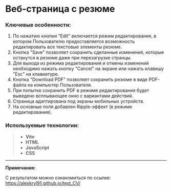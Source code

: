 # Веб-страница с резюме

### Ключевые особенности:

1. По нажатию кнопки "Edit" включается режим редактирования, в котором Пользователю предоставляется возможность редактировать все текстовые элементы резюме.
2. Кнопка "Save" позволяет сохранить сделанные изменения, которые останутся в резюме даже при перезагрузке странцы.
3. Для выхода из режима редактирования и отмены изменений необходимо нажать кнопку "Cancel" на экране или нажать клавишу "Esc" на клавиатуре.
4. Кнопка "Download PDF" позволяет сохранить резюме в виде PDF-файла на компьютер Пользователя.
5. При попытке сохранить PDF в режиме редактирования будет выведено всплывающее окно с вариантами действий.
6. Страница адаптирована под экраны мобильных устройств.
7. На основные поля добавлен Ripple-эффект (в режиме редактирования).

### Используемые технологии:

> - **Vite**
> - **HTML**
> - **JavaScript**
> - **CSS**

---

**Примечания:**

С результатом можно ознакомиться по ссылке: https://alexkryl91.github.io/test_CV/
